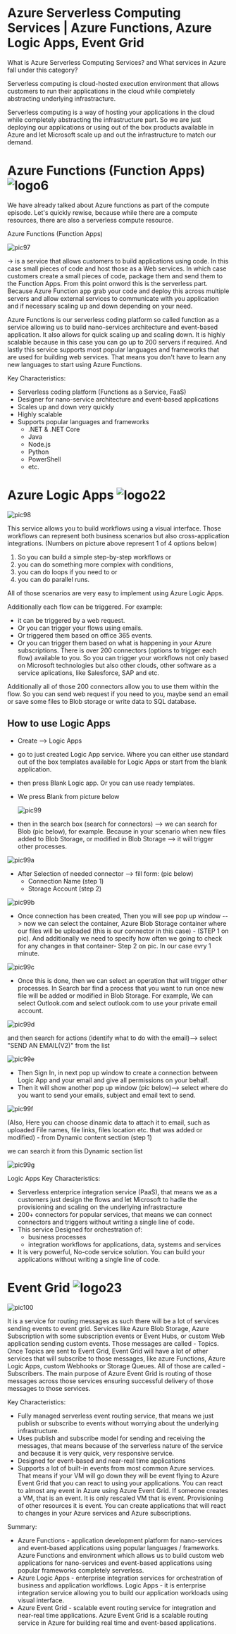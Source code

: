 # Azure Serverless Computing Services | Azure Functions, Azure Logic Apps, Event Grid

What is Azure Serverless Computing Services? and What services in Azure fall under this category?

Serverless computing is cloud-hosted execution environment that allows customers to run their applications in the cloud while completely abstracting underlying infrastracture.

Serverless computing is a way of hosting your applications in the cloud while completely abstracting the infrastructure part. So we are just deploying our applications or using out of the box products available in Azure and let Microsoft scale up and out the infrastructure to match our demand.

# Azure Functions (Function Apps) ![logo6](https://github.com/Julian22222/Clouds/blob/main/Azure/logo/logo6.jpg)

We have already talked about Azure functions as part of the compute episode. Let's quickly rewise, because while there are a compute resources, there are also a serverless compute resource.

Azure Functions (Function Apps)

![pic97](https://github.com/Julian22222/Clouds/blob/main/Azure/IMG/pic97.jpg)

-> is a service that allows customers to build applications using code. In this case small pieces of code and host those as a Web services. In which case customers create a small pieces of code, package them and send them to the Function Apps. From this point onword this is the serverless part. Because Azure Function app grab your code and deploy this across multiple servers and allow external services to communicate with you application and if necessary scaling up and down depending on your need.

Azure Functions is our serverless coding platform so called function as a service allowing us to build nano-services architecture and event-based application. It also allows for quick scaling up and scaling down. It is highly scalable because in this case you can go up to 200 servers if required. And lastly this service supports most popular languages and frameworks that are used for building web services. That means you don't have to learn any new languages to start using Azure Functions.

Key Characteristics:

- Serverless coding platform (Functions as a Service, FaaS)
- Designer for nano-service architecture and event-based applications
- Scales up and down very quickly
- Highly scalable
- Supports popular languages and frameworks
  - .NET & .NET Core
  - Java
  - Node.js
  - Python
  - PowerShell
  - etc.

# Azure Logic Apps ![logo22](https://github.com/Julian22222/Clouds/blob/main/Azure/logo/logo22.jpg)

![pic98](https://github.com/Julian22222/Clouds/blob/main/Azure/IMG/pic98.jpg)

This service allows you to build workflows using a visual interface. Those workflows can represent both business scenarios but also cross-application integrations. (Numbers on picture above represent 1 of 4 options below)

1. So you can build a simple step-by-step workflows or
2. you can do something more complex with conditions,
3. you can do loops if you need to or
4. you can do parallel runs.

All of those scenarios are very easy to implement using Azure Logic Apps.

Additionally each flow can be triggered. For example:

- it can be triggered by a web request.
- Or you can trigger your flows using emails.
- Or triggered them based on office 365 events.
- Or you can trigger them based on what is happening in your Azure subscriptions.
  There is over 200 connectors (options to trigger each flow) available to you. So you can trigger your workflows not only based on Microsoft technologies but also other clouds, other software as a service aplications, like Salesforce, SAP and etc.

Additionally all of those 200 connectors allow you to use them within the flow. So you can send web request if you need to you, maybe send an email or save some files to Blob storage or write data to SQL database.

## How to use Logic Apps

- Create --> Logic Apps
- go to just created Logic App service. Where you can either use standard out of the box templates available for Logic Apps or start from the blank application.
- then press Blank Logic app. Or you can use ready templates.
- We press Blank from picture below

  ![pic99](https://github.com/Julian22222/Clouds/blob/main/Azure/IMG/pic99.jpg)

- then in the search box (search for connectors) --> we can search for Blob (pic below), for example. Because in your scenario when new files added to Blob Storage, or modified in Blob Storage --> it will trigger other processes.

![pic99a](https://github.com/Julian22222/Clouds/blob/main/Azure/IMG/pic99a.jpg)

- After Selection of needed connector --> fill form: (pic below)
  - Connection Name (step 1)
  - Storage Account (step 2)

![pic99b](https://github.com/Julian22222/Clouds/blob/main/Azure/IMG/pic99b.jpg)

- Once connection has been created, Then you will see pop up window --> now we can select the container, Azure Blob Storage container where our files will be uploaded (this is our connector in this case) - (STEP 1 on pic). And additionally we need to specify how often we going to check for any changes in that container- Step 2 on pic. In our case evry 1 minute.

![pic99c](https://github.com/Julian22222/Clouds/blob/main/Azure/IMG/pic99c.jpg)

- Once this is done, then we can select an operation that will trigger other processes. In Search bar find a process that you want to run once new file will be added or modified in Blob Storage. For example, We can select Outlook.com and select outlook.com to use your private email account.

![pic99d](https://github.com/Julian22222/Clouds/blob/main/Azure/IMG/pic99d.jpg)

and then search for actions (identify what to do with the email)--> select "SEND AN EMAIL(V2)" from the list

![pic99e](https://github.com/Julian22222/Clouds/blob/main/Azure/IMG/pic99e.jpg)

- Then Sign In, in next pop up window to create a connection between Logic App and your email and give all permissions on your behalf.
- Then it will show another pop up window (pic below)--> select where do you want to send your emails, subject and email text to send.

![pic99f](https://github.com/Julian22222/Clouds/blob/main/Azure/IMG/pic99f.jpg)

(Also, Here you can choose dinamic data to attach it to email, such as uploaded File names, file links, files location etc. that was added or modified) - from Dynamic content section (step 1)

we can search it from this Dynamic section list

![pic99g](https://github.com/Julian22222/Clouds/blob/main/Azure/IMG/pic99g.jpg)

Logic Apps Key Characteristics:

- Serverless enterprice integration service (PaaS), that means we as a customers just design the flows and let Microsoft to hadle the provisioning and scaling on the underlying infrastracture
- 200+ connectors for popular services, that means we can connect connectors and triggers without writing a single line of code.
- This service Designed for orchestration of:
  - business processes
  - integration workflows for applications, data, systems and services
- It is very powerful, No-code service solution. You can build your applications without writing a single line of code.

# Event Grid ![logo23](https://github.com/Julian22222/Clouds/blob/main/Azure/logo/logo23.jpg)

![pic100](https://github.com/Julian22222/Clouds/blob/main/Azure/IMG/pic100.jpg)

It is a service for routing messages as such there will be a lot of services sending events to event grid.
Services like Azure Blob Storage, Azure Subscription with some subscription events or Event Hubs, or custom Web application sending custom events. Those messages are called - Topics. Once Topics are sent to Event Grid, Event Grid will have a lot of other services that will subscribe to those messages, like azure Functions, Azure Logic Apps, custom Webhooks or Storage Queues. All of those are called - Subscribers.
The main purpose of Azure Event Grid is routing of those messages across those services ensuring successful delivery of those messages to those services.

Key Characteristics:

- Fully managed serverless event routing service, that means we just publish or subscribe to events without worrying about the underlying infrastructure.
- Uses publish and subscribe model for sending and receiving the messages, that means because of the serverless nature of the service and because it is very quick, very responsive service.
- Designed for event-based and near-real time applications
- Supports a lot of built-in events from most common Azure services. That means if your VM will go down they will be event flying to Azure Event Grid that you can react to using your applications. You can react to almost any event in Azure using Azure Event Grid. If someone creates a VM, that is an event. It is only rescaled VM that is event. Provisioning of other resources it is event. You can create applications that will react to changes in your Azure services and Azure subscriptions.

Summary:

- Azure Functions - application development platform for nano-services and event-based applications using popular languages / frameworks.
  Azure Functions and environment which allows us to build custom web applications for nano-services and event-based applications using popular frameworks completely serverless.
- Azure Logic Apps - enterprise integration services for orchestration of business and application workflows.
  Logic Apps - it is enterprise integration service allowing you to build our application workloads using visual interface.
- Azure Event Grid - scalable event routing service for integration and near-real time applications.
  Azure Event Grid is a scalable routing service in Azure for building real time and event-based applications.
